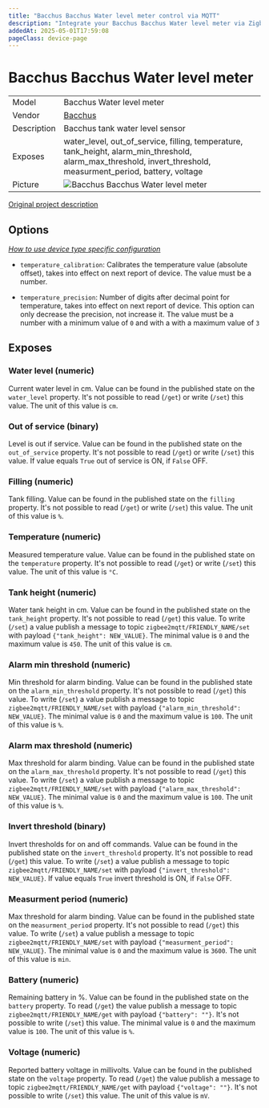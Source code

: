 ```yaml
---
title: "Bacchus Bacchus Water level meter control via MQTT"
description: "Integrate your Bacchus Bacchus Water level meter via Zigbee2MQTT with whatever smart home infrastructure you are using without the vendor's bridge or gateway."
addedAt: 2025-05-01T17:59:08
pageClass: device-page
---
```


<!-- !!!! -->
<!-- ATTENTION: This file is auto-generated through docgen! -->
<!-- You can only edit the "Notes"-Section between the two comment lines "Notes BEGIN" and "Notes END". -->
<!-- Do not use h1 or h2 heading within "## Notes"-Section. -->
<!-- !!!! -->

# Bacchus Bacchus Water level meter

|     |     |
|-----|-----|
| Model | Bacchus Water level meter  |
| Vendor  | [Bacchus](/supported-devices/#v=Bacchus)  |
| Description | Bacchus tank water level sensor |
| Exposes | water_level, out_of_service, filling, temperature, tank_height, alarm_min_threshold, alarm_max_threshold, invert_threshold, measurment_period, battery, voltage |
| Picture | ![Bacchus Bacchus Water level meter](https://www.zigbee2mqtt.io/images/devices/Bacchus-Water-level-meter.png) |


<!-- Notes BEGIN: You can edit here. Add "## Notes" headline if not already present. -->
[Original project description](https://github.com/Bacchus777/Water_level_meter)
<!-- Notes END: Do not edit below this line -->



## Options
*[How to use device type specific configuration](../guide/configuration/devices-groups.md#specific-device-options)*

* `temperature_calibration`: Calibrates the temperature value (absolute offset), takes into effect on next report of device. The value must be a number.

* `temperature_precision`: Number of digits after decimal point for temperature, takes into effect on next report of device. This option can only decrease the precision, not increase it. The value must be a number with a minimum value of `0` and with a with a maximum value of `3`


## Exposes

### Water level (numeric)
Current water level in cm.
Value can be found in the published state on the `water_level` property.
It's not possible to read (`/get`) or write (`/set`) this value.
The unit of this value is `cm`.

### Out of service (binary)
Level is out if service.
Value can be found in the published state on the `out_of_service` property.
It's not possible to read (`/get`) or write (`/set`) this value.
If value equals `True` out of service is ON, if `False` OFF.

### Filling (numeric)
Tank filling.
Value can be found in the published state on the `filling` property.
It's not possible to read (`/get`) or write (`/set`) this value.
The unit of this value is `%`.

### Temperature (numeric)
Measured temperature value.
Value can be found in the published state on the `temperature` property.
It's not possible to read (`/get`) or write (`/set`) this value.
The unit of this value is `°C`.

### Tank height (numeric)
Water tank height in cm.
Value can be found in the published state on the `tank_height` property.
It's not possible to read (`/get`) this value.
To write (`/set`) a value publish a message to topic `zigbee2mqtt/FRIENDLY_NAME/set` with payload `{"tank_height": NEW_VALUE}`.
The minimal value is `0` and the maximum value is `450`.
The unit of this value is `cm`.

### Alarm min threshold (numeric)
Min threshold for alarm binding.
Value can be found in the published state on the `alarm_min_threshold` property.
It's not possible to read (`/get`) this value.
To write (`/set`) a value publish a message to topic `zigbee2mqtt/FRIENDLY_NAME/set` with payload `{"alarm_min_threshold": NEW_VALUE}`.
The minimal value is `0` and the maximum value is `100`.
The unit of this value is `%`.

### Alarm max threshold (numeric)
Max threshold for alarm binding.
Value can be found in the published state on the `alarm_max_threshold` property.
It's not possible to read (`/get`) this value.
To write (`/set`) a value publish a message to topic `zigbee2mqtt/FRIENDLY_NAME/set` with payload `{"alarm_max_threshold": NEW_VALUE}`.
The minimal value is `0` and the maximum value is `100`.
The unit of this value is `%`.

### Invert threshold (binary)
Invert thresholds for on and off commands.
Value can be found in the published state on the `invert_threshold` property.
It's not possible to read (`/get`) this value.
To write (`/set`) a value publish a message to topic `zigbee2mqtt/FRIENDLY_NAME/set` with payload `{"invert_threshold": NEW_VALUE}`.
If value equals `True` invert threshold is ON, if `False` OFF.

### Measurment period (numeric)
Max threshold for alarm binding.
Value can be found in the published state on the `measurment_period` property.
It's not possible to read (`/get`) this value.
To write (`/set`) a value publish a message to topic `zigbee2mqtt/FRIENDLY_NAME/set` with payload `{"measurment_period": NEW_VALUE}`.
The minimal value is `0` and the maximum value is `3600`.
The unit of this value is `min`.

### Battery (numeric)
Remaining battery in %.
Value can be found in the published state on the `battery` property.
To read (`/get`) the value publish a message to topic `zigbee2mqtt/FRIENDLY_NAME/get` with payload `{"battery": ""}`.
It's not possible to write (`/set`) this value.
The minimal value is `0` and the maximum value is `100`.
The unit of this value is `%`.

### Voltage (numeric)
Reported battery voltage in millivolts.
Value can be found in the published state on the `voltage` property.
To read (`/get`) the value publish a message to topic `zigbee2mqtt/FRIENDLY_NAME/get` with payload `{"voltage": ""}`.
It's not possible to write (`/set`) this value.
The unit of this value is `mV`.

